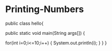 # Printing-Numbers

public class hello{

public static void main(String args[])
{


for(int i=0;i<=10;i++)
  {
   System.out.println(i);
  }
 }
}
